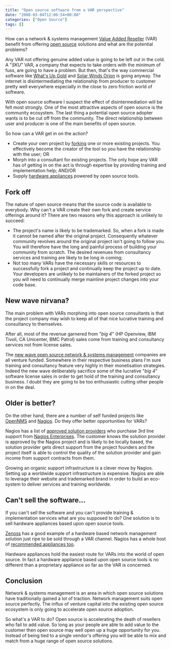 ```yaml
---
title: "Open source software from a VAR perspective"
date: "2008-03-04T12:00:54+00:00"
categories: ["Open Source"]
tags: []
---
```


How can a network &amp; systems management <a href="http://en.wikipedia.org/wiki/Value-added_reseller">Value Added Reseller</a> (VAR) benefit from offering <a href="http://en.wikipedia.org/wiki/Open_source">open source</a> solutions and what are the potential problems?

Any VAR not offering genuine added value is going to be left out in the cold. A "<em>SKU</em>" VAR,  a company that expects to take orders with the minimum of fuss, are going to have a problem. But then, that's the way commercial software like <a href="http://www.whatsupgold.com/">What's Up Gold</a> and <a href="http://www.solarwinds.com/products/orion/">Solar Winds Orion</a> is going anyway. The internet is disintermediating the relationship from producer to customer pretty well everywhere especially in the close to zero friction world of software.

With open source software I suspect the effect of disintermediation will be felt most strongly. One of the most attractive aspects of open source is the community ecosystem. The last thing a potential open source adopter wants is to be cut off from the community. The direct relationship between user and producer is one of the main benefits of open source.

So how can a VAR get in on the action?
<ul>
	<li>Create your own project by <a href="http://en.wikipedia.org/wiki/Fork_%28software_development%29">forking</a> one or more existing projects. You effectively become the creator of the tool so you have the relationship with the user; OR</li>
	<li>Morph into a consultant for existing projects. The only hope any VAR has of getting in on the act is through expertise by providing training and implementation help; AND/OR</li>
	<li>Supply <a href="http://www.openxtra.co.uk/network-management/monitor/appliance/">hardware appliances</a> powered by open source tools.</li>
</ul>
<h2>Fork off</h2>
The nature of open source means that the source code is available to everybody. Why can't a VAR create their own fork and create service offerings around it? There are two reasons why this approach is unlikely to succeed:
<ul>
	<li>The project's name is likely to be trademarked. So, when a fork is made it cannot be named after the original project. Consequently whatever community revolves around the original project isn't going to follow you. You will therefore have the long and painful process of building your community from scratch. The desired revenues from consultancy services and training are likely to be long in coming;</li>
	<li>Not too many VARs have the necessary skills or resources to successfully fork a project and continually keep the project up to date. Your developers are unlikely to be maintainers of the forked project so you will need to continually merge mainline project changes into your code base.</li>
</ul>
<h2>New wave nirvana?</h2>
The main problem with VARs morphing into open source consultants is that the project company may wish to keep all of that nice lucrative training and consultancy to themselves.

After all, most of the revenue garnered from "<em>big 4</em>" (<span class="highlightedSearchTerm">HP</span> Openview, IBM <span class="highlightedSearchTerm">T</span>ivoli, CA Unicen<span class="highlightedSearchTerm">t</span>er, BMC Pa<span class="highlightedSearchTerm">t</span>rol) sales come from training and consultancy services not from license sales.

The <a href="http://techteapot.com/network-managements-new-wave/">new wave open source network &amp; systems management</a> companies are all venture funded. Somewhere in their respective business plans I'm sure training and consultancy feature very highly in their monetisation strategies. Indeed the new wave deliberately sacrifice some of the lucrative "<em>big 4</em>" software license sales in order to get hold of the training and consultancy business. I doubt they are going to be too enthusiastic cutting other people in on the deal.
<h2>Older is better?</h2>
On the other hand, there are a number of self funded projects like <a href="http://www.opennms.org/">OpenNMS</a> and <a href="http://www.nagios.org/">Nagios</a>. Do they offer better opportunities for VARs?

Nagios has a list of <a href="http://www.nagios.com/partners/">approved solution providers</a> who purchase 3rd line support from <a href="http://www.nagios.com/">Nagios Enterprises</a>. The customer knows the solution provider is approved by the Nagios project and is likely to be locally based, the solution provider gets direct support from the project founders and the project itself is able to control the quality of the solution provider and gain income from support contracts from them.

Growing an organic support infrastructure is a clever move by Nagios. Setting up a worldwide support infrastructure is expensive. Nagios are able to leverage their website and trademarked brand in order to build an eco-system to deliver services and training worldwide.
<h2>Can't sell the software...</h2>
If you can't sell the software and you can't provide training &amp; implementation services what are you supposed to do? One solution is to sell hardware appliances based upon open source tools.

<a href="http://www.zenoss.org/">Zenoss</a> has a good example of a hardware based network management solution just ripe to be sold through a VAR channel. Nagios has a whole host of <a href="http://www.nagios.org/solutions/">recommended appliances too</a>.

Hardware appliances hold the easiest route for VARs into the world of open source. In fact a hardware appliance based upon open source tools is no different than a proprietary appliance so far as the VAR is concerned.
<h2>Conclusion</h2>
Network &amp; systems management is an area in which open source solutions have traditionally gained a lot of traction. Network management suits open source perfectly. The influx of venture capital into the existing open source ecosystem is only going to accelerate open source adoption.

So what's a VAR to do? Open source is accelerating the death of resellers who fail to add value. So long as your people are able to add value to the customer then open source may well open up a huge opportunity for you. Instead of being tied to a single vendor's offering you will be able to mix and match from a huge range of open source solutions.
